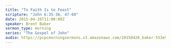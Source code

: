 ```yaml
---
title: "To Faith Is to Feast"
scripture: "John 6:35-36, 47-69"
date: 2015-04-26T11:00:00Z
speaker: Brent Baker
sermon_type: morning
series: "The Gospel of John"
audio: https://pcpcmorningsermons.s3.amazonaws.com/20150426_baker-553e9c36e878e.mp3 
---
```




